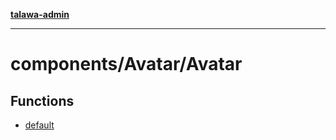 [**talawa-admin**](../../../README.md)

***

# components/Avatar/Avatar

## Functions

- [default](functions/default.md)
